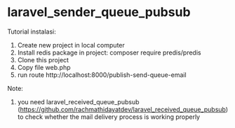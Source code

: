 # laravel_sender_queue_pubsub

Tutorial instalasi:

1. Create new project in local computer
2. Install redis package in project: composer require predis/predis
3. Clone this project
4. Copy file web.php
5. run route http://localhost:8000/publish-send-queue-email

Note:
1. you need laravel_received_queue_pubsub (https://github.com/rachmathidayatdev/laravel_received_queue_pubsub) to check whether the mail delivery process is working properly
